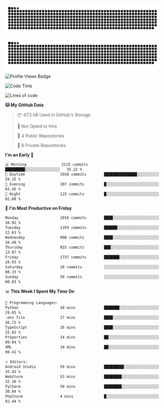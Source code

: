 <img src="https://github.com/nielsbaggerman/nielsbaggerman/blob/output/github-contribution-grid-snake.svg#gh-light-mode-only" alt="GitHub Snake Light">
<img src="https://github.com/nielsbaggerman/nielsbaggerman/blob/output/github-contribution-grid-snake-dark.svg#gh-dark-mode-only" alt="GitHub Snake Dark">
<img src="https://komarev.com/ghpvc/?username=nielsbaggerman&amp;label=Profile+Views" alt="Profile Views Badge" />

<!--START_SECTION:waka-->
![Code Time](http://img.shields.io/badge/Code%20Time-2%2C254%20hrs%2017%20mins-blue)

![Lines of code](https://img.shields.io/badge/From%20Hello%20World%20I%27ve%20Written-7.9%20million%20lines%20of%20code-blue)

**🐱 My GitHub Data** 

> 📦 47.5 kB Used in GitHub's Storage 
 > 
> 🚫 Not Opted to Hire
 > 
> 📜 4 Public Repositories 
 > 
> 🔑 6 Private Repositories 
 > 
**I'm an Early 🐤** 

```text
🌞 Morning                2115 commits        █████████░░░░░░░░░░░░░░░░   35.22 % 
🌆 Daytime                3558 commits        ███████████████░░░░░░░░░░   59.25 % 
🌃 Evening                207 commits         █░░░░░░░░░░░░░░░░░░░░░░░░   03.45 % 
🌙 Night                  125 commits         █░░░░░░░░░░░░░░░░░░░░░░░░   02.08 % 
```
📅 **I'm Most Productive on Friday** 

```text
Monday                   1016 commits        ████░░░░░░░░░░░░░░░░░░░░░   16.92 % 
Tuesday                  1359 commits        ██████░░░░░░░░░░░░░░░░░░░   22.63 % 
Wednesday                990 commits         ████░░░░░░░░░░░░░░░░░░░░░   16.49 % 
Thursday                 833 commits         ███░░░░░░░░░░░░░░░░░░░░░░   13.87 % 
Friday                   1737 commits        ███████░░░░░░░░░░░░░░░░░░   28.93 % 
Saturday                 20 commits          ░░░░░░░░░░░░░░░░░░░░░░░░░   00.33 % 
Sunday                   50 commits          ░░░░░░░░░░░░░░░░░░░░░░░░░   00.83 % 
```


📊 **This Week I Spent My Time On** 

```text
💬 Programming Languages: 
Python                   48 mins             ███████░░░░░░░░░░░░░░░░░░   29.05 % 
.env file                27 mins             ████░░░░░░░░░░░░░░░░░░░░░   16.72 % 
TypeScript               26 mins             ████░░░░░░░░░░░░░░░░░░░░░   15.82 % 
Properties               14 mins             ██░░░░░░░░░░░░░░░░░░░░░░░   08.84 % 
XML                      14 mins             ██░░░░░░░░░░░░░░░░░░░░░░░   08.41 % 

🔥 Editors: 
Android Studio           59 mins             █████████░░░░░░░░░░░░░░░░   35.43 % 
WebStorm                 53 mins             ████████░░░░░░░░░░░░░░░░░   32.10 % 
PyCharm                  50 mins             ████████░░░░░░░░░░░░░░░░░   30.04 % 
PhpStorm                 4 mins              █░░░░░░░░░░░░░░░░░░░░░░░░   02.44 % 
```


<!--END_SECTION:waka-->
